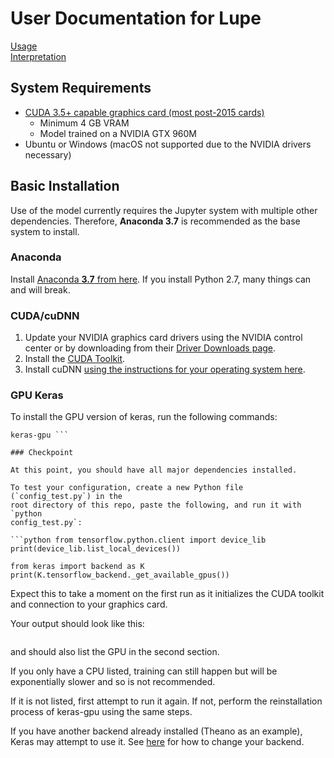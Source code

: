# User Documentation for Lupe

[Usage](./usage.md)  
[Interpretation](./interpretation.md)

## System Requirements

- [CUDA 3.5+ capable graphics card (most post-2015
  cards)](https://developer.nvidia.com/cuda-gpus)
    - Minimum 4 GB VRAM
    - Model trained on a NVIDIA GTX 960M
- Ubuntu or Windows (macOS not supported due to the NVIDIA drivers necessary)

## Basic Installation

Use of the model currently requires the Jupyter system with multiple other
dependencies. Therefore, **Anaconda 3.7** is recommended as the base system to
install.

### Anaconda

Install [Anaconda **3.7** from here](https://www.anaconda.com/distribution/). If
you install Python 2.7, many things can and will break.

### CUDA/cuDNN

1. Update your NVIDIA graphics card drivers using the NVIDIA control center or
by downloading from their [Driver Downloads
page](https://www.nvidia.com/download/index.aspx?lang=en-us).
2. Install the [CUDA Toolkit](https://developer.nvidia.com/cuda-downloads).
3. Install cuDNN [using the instructions for your operating system
here](https://docs.nvidia.com/deeplearning/sdk/cudnn-install/).

### GPU Keras

To install the GPU version of keras, run the following commands:

``` conda uninstall keras conda uninstall tensorflow conda install -c anaconda
keras-gpu ```

### Checkpoint

At this point, you should have all major dependencies installed.

To test your configuration, create a new Python file (`config_test.py`) in the
root directory of this repo, paste the following, and run it with `python
config_test.py`:

```python from tensorflow.python.client import device_lib
print(device_lib.list_local_devices()) 

from keras import backend as K print(K.tensorflow_backend._get_available_gpus())
```

Expect this to take a moment on the first run as it initializes the CUDA toolkit
and connection to your graphics card.

Your output should look like this:

```python [ name: "/cpu:0"device_type: "CPU", name: "/gpu:0"device_type: "GPU" ]
```

and should also list the GPU in the second section.

If you only have a CPU listed, training can still happen but will be
exponentially slower and so is not recommended.

If it is not listed, first attempt to run it again. If not, perform the
reinstallation process of keras-gpu using the same steps.

If you have another backend already installed (Theano as an example), Keras may
attempt to use it. See [here](https://keras.io/backend/) for how to change your
backend.


